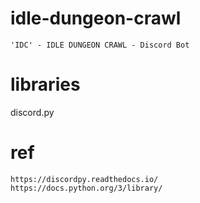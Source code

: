 # idle-dungeon-crawl

    'IDC' - IDLE DUNGEON CRAWL - Discord Bot

# libraries

discord.py

# ref

    https://discordpy.readthedocs.io/
    https://docs.python.org/3/library/
